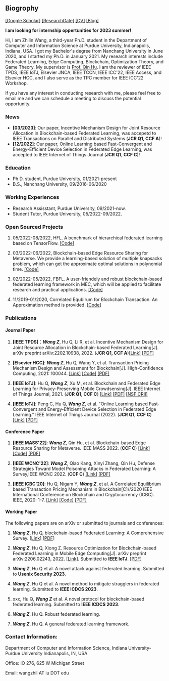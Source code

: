 ## Biogrophy

[[Google Scholar]](https://scholar.google.com.hk/citations?user=-bmvpIcAAAAJ&hl=zh-CN&oi=sra)  [[ResearchGate]](https://www.researchgate.net/profile/Zhilin-Wang-11)  [[CV]](CV.pdf)  [[Blog]](https://medium.com/@hellojerrywong18)

**I am looking for internship oppertunities for 2023 summer!**

Hi, I am Zhilin Wang, a third-year Ph.D. student in the Department of Computer and Information Science at Purdue University, Indianapolis, Indiana, USA. I got my Bachelor's degree from Nanchang University in June 2020, and I started my Ph.D. in January 2021. My research interests include Federated Learning, Edge Computing, Blockchain, Optimization Theory, and Game Theory. My supervisor is [Prof. Qin Hu](https://cs.iupui.edu/~qinhu/?_gl=1*5xczlx*_ga*MTk3MTQ5NTQ4Ni4xNjYwMzg5NDUy*_ga_61CH0D2DQW*MTY3Nzg0MTM1MS4xOS4wLjE2Nzc4NDEzNTEuMC4wLjA.). I am the reviewer of IEEE TPDS, IEEE IoTJ, Elsevier JNCA, IEEE TCCN, IEEE ICC'22, IEEE Access, and Elsevier HCC, and I also serve as the TPC member for IEEE ICC'22 Workshop. 


If you have any interest in conducting research with me, please feel free to email me and we can schedule a meeting to discuss the potential opportunity.

### News

- **[03/2023]**: Our paper, Incentive Mechanism Design for Joint Resource Allocation in Blockchain-based Federated Learning, was accepetd to IEEE Transactions on Parallel and Distributed Systems (**JCR Q1, CCF A**)!
- **[12/2022]**: Our paper, Online Learning based Fast-Convergent and Energy-Efficient Device Selection in Federated Edge Learning, was accepted to IEEE Internet of Things Journal (**JCR Q1, CCF C**)!


### Education

- Ph.D. student, Purdue University, 01/2021-present
- B.S., Nanchang University, 09/2016-06/2020

### Working Experiences

- Research Assisstant, Purdue University, 09/2021-now.
- Student Tutor, Purdue University, 05/2022-09/2022.

### Open Sourced Projects

1. 05/2022-08/2022, HFL. A benchmark of hierarchical federated learning based on TensorFlow. [[Code]](https://github.com/wzljerry/Hierarchical-Federated-Learning)

2. 03/2022-06/2022, Blockchain-based Edge Resource Sharing for Metaverse. We provide a learning-based solution of multiple knapsacks problem, which can get the approximate optimal solutions in polynomial time. [[Code]](https://github.com/wzljerry/Blockchain-based-Edge-Resource-Sharing-for-Metaverse)

3. 02/2022-05/2022, FBFL. A user-friendely and robust blockchain-based federated learning framework in MEC, which will be applied to facilitate research and practical applications. [[Code]](https://github.com/wzljerry/FBFL-A-Flexible-Blockchain-based-Federated-Learning-Framework-in-Mobile-Edge-Computing)

4. 11/2019-01/2020, Correlated Equbirum for Blockchain Transaction. An Approximation method is provided. [[Code]](https://github.com/wzljerry/Correlated-Equilibrium-for-Blockchain-Transaction)


### Publications



#### Journal Paper

1. **[IEEE TPDS]**：***Wang Z***, Hu Q, Li R, et al. Incentive Mechanism Design for Joint Resource Allocation in Blockchain-based Federated Learning[J]. arXiv preprint arXiv:2202.10938, 2022. (**JCR Q1, CCF A**)[[Link]](https://ieeexplore.ieee.org/document/10061576) [[PDF]](TPDS.pdf)

2. **[Elsevier HCC]**:  ***Wang Z***, Hu Q, Wang Y, et al. Transaction Pricing Mechanism Design and Assessment for Blockchain[J]. High-Confidence Computing, 2021: 100044. [[Link]](https://www.sciencedirect.com/science/article/pii/S2667295221000349) [[Code]](https://github.com/wzljerry/Correlated-Equilibrium-for-Blockchain-Transaction) [[PDF]](HCC.pdf)

3. **[IEEE IoTJ]**:  Hu Q, ***Wang Z***, Xu M, et al. Blockchain and Federated Edge Learning for Privacy-Preserving Mobile Crowdsensing[J]. IEEE Internet of Things Journal, 2021. (**JCR Q1, CCF C**) [[Link]](https://arxiv.org/abs/2110.08671) [[PDF]](FEL.pdf) [[NSF CRII]](https://nsf.gov/awardsearch/showAward?AWD_ID=2105004&HistoricalAwards=false)

4. **[IEEE IoTJ]**:  Peng C, Hu Q, ***Wang Z***, et al. "Online Learning based Fast-Convergent and Energy-Efficient Device Selection in Federated Edge Learning." IEEE Internet of Things Journal (2022). (**JCR Q1, CCF C**) [[Link]](https://ieeexplore.ieee.org/abstract/document/9951138) [[PDF]](online.pdf)

#### Conference Paper

1. **[IEEE MASS'22]**:  ***Wang Z***, Qin Hu, et al. Blockchain-based  Edge Resource Sharing for Metaverse. IEEE MASS 2022. (**CCF C**) [[Link]](https://arxiv.org/abs/2208.05120) [[Code]](https://github.com/wzljerry/Blockchain-based-Edge-Resource-Sharing-for-Metaverse) [[PDF]](MASS.pdf)

2. **[IEEE WCNC'22]**:  ***Wang Z***, Qiao Kang, Xinyi Zhang, Qin Hu, Defense Strategies Toward Model Poisoning Attacks in Federated Learning: A Survey,IEEE WCNC 2022. (**CCF C**) [[Link]](https://arxiv.org/abs/2202.06414) [[PDF]](WCNC.pdf)

3. **[IEEE ICBC'20]**:  Hu Q, Nigam Y, ***Wang Z***, et al. A Correlated Equilibrium based Transaction Pricing Mechanism in Blockchain[C]//2020 IEEE International Conference on Blockchain and Cryptocurrency (ICBC). IEEE, 2020: 1-7. [[Link]](https://ieeexplore.ieee.org/abstract/document/9169475) [[Code]](https://github.com/wzljerry/Correlated-Equilibrium-for-Blockchain-Transaction) [[PDF]](ICBC.pdf)


#### Working Paper

The following papers are on arXiv or submitted to journals and conferences:

1. ***Wang Z***,  Hu Q, blockchain-based Federated Learning: A Comprehensive Survey. [[Link]](https://arxiv.org/abs/2110.02182) [[PDF]](BCFL_survey)

2. ***Wang Z***,  Hu Q, Xiong Z. Resource Optimization for Blockchain-based Federated Learning in Mobile Edge Computing[J]. arXiv preprint arXiv:2206.02243, 2022. [[Link]](https://arxiv.org/abs/2206.02243). Submitted to **IEEE IoTJ**. [[PDF]](IoTJ.pdf)

3. ***Wang Z***,  Hu Q et al. A novel attack against federated learning. Submitted to **Usenix Security 2023**.

4. ***Wang Z***,  Hu Q et al. A novel method to mitigate stragglers in federated learning. Submitted to **IEEE ICDCS 2023**.

5. xxx, Hu Q, ***Wang Z*** et al. A novel protocol for blockchain-based federated learning. Submitted to **IEEE ICDCS 2023**.

6. ***Wang Z***, Hu Q. Robust federated learning.

7. ***Wang Z***, Hu Q. A general federated learning framework.

### Contact Information:

Department of Computer and Information Science, Indiana University-Purdue University Indianapolis, IN, USA

Office: IO 276, 625 W Michigan Street

Email: wangzhil AT iu DOT edu
